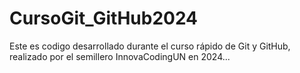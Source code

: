 # CursoGit_GitHub2024
Este es codigo desarrollado durante el curso rápido de Git y GitHub, realizado por el semillero InnovaCodingUN en 2024...